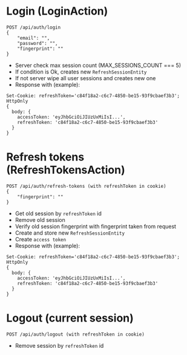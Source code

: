 # Login (LoginAction)
```
POST /api/auth/login
{
    "email": "",
    "password": "",
    "fingerprint": ""
}
```
- Server check max session count (MAX_SESSIONS_COUNT === 5)
- If condition is Ok, creates new `RefreshSessionEntity`
- If not server wipe all user sessions and creates new one 
- Response with (example):
```
Set-Cookie: refreshToken='c84f18a2-c6c7-4850-be15-93f9cbaef3b3'; HttpOnly
{
  body: { 
    accessToken: 'eyJhbGciOiJIUzUxMiIsI...',
    refreshToken: 'c84f18a2-c6c7-4850-be15-93f9cbaef3b3'
  }
}
``` 

# Refresh tokens (RefreshTokensAction)
```
POST /api/auth/refresh-tokens (with refreshToken in cookie)
{
    "fingerprint": ""
}
```
- Get old session by `refreshToken` id
- Remove old session
- Verify old session fingerprint with fingerprint taken from request
- Create and store new `RefreshSessionEntity`
- Create `access token`
- Response with (example):
```
Set-Cookie: refreshToken='c84f18a2-c6c7-4850-be15-93f9cbaef3b3'; HttpOnly
{
  body: { 
    accessToken: 'eyJhbGciOiJIUzUxMiIsI...',
    refreshToken: 'c84f18a2-c6c7-4850-be15-93f9cbaef3b3'
  }
}
``` 

# Logout (current session)
```
POST /api/auth/logout (with refreshToken in cookie)
```
- Remove session by `refreshToken` id
